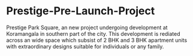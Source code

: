 # Prestige-Pre-Launch-Project
Prestige Park Square, an new project undergoing development at Koramangala in southern part of the city. This development is rediated across an   wide space which subsist of 2 BHK and 3 BHK apartment units with extraordinary designs suitable for individuals or any family.

